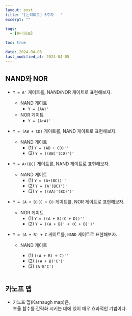 ```yaml
---
layout: post
title: "[논리회로] 5주차 - "
excerpt: ""

tags:
  - [논리회로]

toc: true

date: 2024-04-05
last_modified_at: 2024-04-05
---
```

## NAND와 NOR
- `Y = A'` 게이트를, NAND/NOR 게이트로 표현해보자.  
  - NAND 게이트
    - `Y = (AA)'`
  - NOR 게이트
    - `Y = (A+A)'`

- `Y = (AB + CD)` 게이트를, NAND 게이트로 표현해보자.  
  - NAND 게이트
    - (1) `Y = (AB + CD)''`
    - (2) `Y = ((AB)'(CD)')'`

- `Y = A+(BC)` 게이트를, NAND 게이트로 표현해보자.
  - NAND 게이트
    - (1) `Y = (A+(BC))''`
    - (2) `Y = (A'(BC)')'`
    - (3) `Y = ((AA)'(BC)')'`

- `Y = (A + B)(C + D)` 게이트를, NOR 게이트로 표현해보자.  
  - NOR 게이트
    - (1) `Y = ((A + B)(C + D))''`
    - (2) `Y = ((A + B)' + (C + D)')'`

- `Y = (A + B) + C` 게이트를, `NAND` 게이트로 표현해보자.  
  - NAND 게이트
    - (1) `((A + B) + C)''`
    - (2) `((A + B)'C')'`
    - (3) `(A'B'C')`

    <br>

## 카노프 맵
- 카노프 맵(Karnaugh map)은,  
부울 함수를 간략화 시키는 데에 있어 매우 효과적인 기법이다.  
